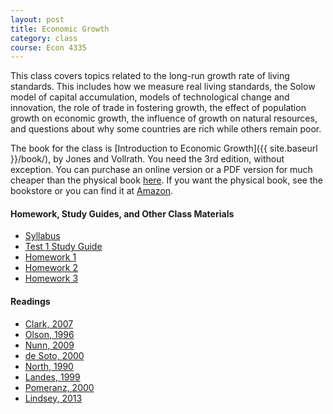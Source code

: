 ```yaml
---
layout: post
title: Economic Growth
category: class
course: Econ 4335
---
```


This class covers topics related to the long-run growth rate of living standards. This includes how we measure real living standards, the Solow model of capital accumulation, models of technological change and innovation, the role of trade in fostering growth, the effect of population growth on economic growth, the influence of growth on natural resources, and questions about why some countries are rich while others remain poor. 

The book for the class is [Introduction to Economic Growth]({{ site.baseurl }}/book/), by Jones and Vollrath. You need the 3rd edition, without exception. You can purchase an online version or a PDF version for much cheaper than the physical book [here](http://books.wwnorton.com/books/detail-formats.aspx?ID=4294969960). If you want the physical book, see the bookstore or you can find it at [Amazon](http://www.amazon.com/Introduction-Economic-Growth-Third-Edition/dp/039391917X/).

#### Homework, Study Guides, and Other Class Materials
- [Syllabus](https://dl.dropboxusercontent.com/u/6823742/s16_syl.pdf)
- [Test 1 Study Guide](https://dl.dropboxusercontent.com/u/6823742/s16_test1_study.pdf)
- [Homework 1](https://dl.dropboxusercontent.com/u/6823742/s16_hw1.pdf)
- [Homework 2](https://dl.dropboxusercontent.com/u/6823742/s16_hw2.pdf)
- [Homework 3](https://dl.dropboxusercontent.com/u/6823742/s16_hw3.pdf)

#### Readings
- [Clark, 2007](https://dl.dropboxusercontent.com/u/6823742/Clark_2007.pdf)
- [Olson, 1996](https://dl.dropboxusercontent.com/u/6823742/Olson_JEP_1996.pdf)
- [Nunn, 2009](https://dl.dropboxusercontent.com/u/6823742/Nunn_ARE_2009.pdf)
- [de Soto, 2000](https://dl.dropboxusercontent.com/u/6823742/deSoto_2000.pdf)
- [North, 1990](https://dl.dropboxusercontent.com/u/6823742/North_1990.pdf)
- [Landes, 1999](https://dl.dropboxusercontent.com/u/6823742/Landes_1999.pdf)
- [Pomeranz, 2000](https://dl.dropboxusercontent.com/u/6823742/Pomeranz_2000.pdf)
- [Lindsey, 2013](http://object.cato.org/sites/cato.org/files/pubs/pdf/pa737_web_1.pdf)
